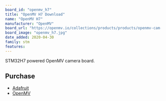 ```yaml
---
board_id: "openmv_h7"
title: "OpenMV H7 Download"
name: "OpenMV H7"
manufacturer: "OpenMV"
board_url: "https://openmv.io/collections/products/products/openmv-cam-h7"
board_image: "openmv_h7.jpg"
date_added: 2020-04-30
family: stm
features:
---
```


STM32H7 powered OpenMV camera board.

## Purchase

 * [Adafruit](https://www.adafruit.com/product/4478)
 * [OpenMV](https://openmv.io/collections/products/products/openmv-cam-h7)
